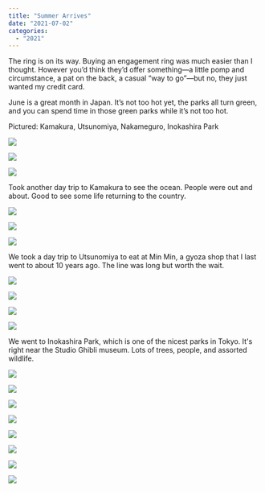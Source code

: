 ```yaml
---
title: "Summer Arrives"
date: "2021-07-02"
categories: 
  - "2021"
---
```


The ring is on its way. Buying an engagement ring was much easier than I thought. However you’d think they’d offer something—a little pomp and circumstance, a pat on the back, a casual “way to go”—but no, they just wanted my credit card.

June is a great month in Japan. It’s not too hot yet, the parks all turn green, and you can spend time in those green parks while it’s not too hot.

Pictured: Kamakura, Utsunomiya, Nakameguro, Inokashira Park

![](images/DSCF1460-scaled.jpg)

![](images/DSCF1699.jpg)

![](images/DSCF1461.jpg)

Took another day trip to Kamakura to see the ocean. People were out and about. Good to see some life returning to the country.

![](images/DSCF1566.jpg)

![](images/DSCF1551.jpg)

![](images/DSCF1569.jpg)

We took a day trip to Utsunomiya to eat at Min Min, a gyoza shop that I last went to about 10 years ago. The line was long but worth the wait.

![](images/DSCF1458.jpg)

![](images/DSCF1453.jpg)

![](images/DSCF1445.jpg)

![](images/DSCF1977-scaled.jpg)

We went to Inokashira Park, which is one of the nicest parks in Tokyo. It's right near the Studio Ghibli museum. Lots of trees, people, and assorted wildlife.

![](images/DSCF1730.jpg)

![](images/DSCF1739.jpg)

![](images/DSCF1701.jpg)

![](images/DSCF1747.jpg)

![](images/DSCF1752-scaled.jpg)

![](images/DSCF1387.jpg)

![](images/DSCF1373-scaled.jpg)

![](images/DSCF1505.jpg)